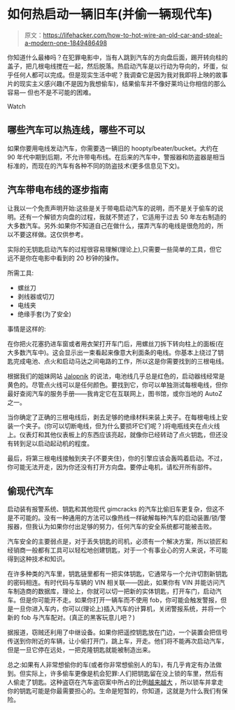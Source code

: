 # 如何热启动一辆旧车(并偷一辆现代车)

> 原文：<https://lifehacker.com/how-to-hot-wire-an-old-car-and-steal-a-modern-one-1849486498>

你知道什么最棒吗？在犯罪电影中，当有人跳到汽车的方向盘后面，踢开转向柱的盖子，把几根电线搅在一起，然后脱落。热启动汽车是以行动为导向的，坏蛋，似乎任何人都可以完成。但是现实生活中呢？我调查它是因为我对我即将上映的故事片的现实主义感兴趣(不是因为我想偷车)，结果偷车并不像好莱坞让你相信的那么容易— 但也不是不可能的困难。

Watch

## **哪些汽车可以热连线，哪些不可以**

如果你要用电线发动汽车，你需要选一辆旧的 hoopty/beater/bucket。大约在 90 年代中期到后期，不允许带电布线。在后来的汽车中，警报器和防盗器是相当标准的，而现在的汽车有各种不同的防盗技术(更多信息见下文)。

## **汽车带电布线的逐步指南**

让我以一个免责声明开始:这些是关于带电启动汽车的说明，而不是关于偷车的说明。还有一个解锁方向盘的过程，我就不赘述了，它适用于过去 50 年左右制造的大多数汽车。另外:如果你不知道自己在做什么，摆弄汽车的电线是很危险的，所以不要这样做。这仅供参考。

实际的无钥匙启动汽车的过程很容易理解(理论上),只需要一些简单的工具，但它远不是你在电影中看到的 20 秒钟的操作。

所需工具:

*   螺丝刀
*   剥线器或切刀
*   电线夹
*   绝缘手套(为了安全)

事情是这样的:

在你把火花塞扔进车窗或者用衣架打开车门后，用螺丝刀拆下转向柱上的面板(在大多数汽车中)。这会显示出一束看起来像意大利面条的电线。你基本上绕过了钥匙完成电池、点火和启动马达之间电路的工作，所以这是你需要找到的三根电线。

根据我们的姐妹网站 [Jalopnik](https://jalopnik.com/how-to-hotwire-a-car-5871510) 的说法，电池线几乎总是红色的，启动器线经常是黄色的。尽管点火线可以是任何颜色。要找到它，你可以单独测试每根电线，但你最好查阅汽车的服务手册——我肯定它在互联网上，图书馆，或你当地的 AutoZ 之一。

当你确定了正确的三根电线后，剥去足够的绝缘材料来装上夹子。在每根电线上安装一个夹子。(你可以切断电线，但为什么要损坏它们呢？)将电瓶线夹在点火线上。仪表灯和其他仪表板上的东西应该亮起，就像你已经转动了点火钥匙，但还没有转到足以启动起动机的程度。

最后，将第三根电线接触到夹子(不要夹住)，你的引擎应该会轰鸣着启动。不过，你可能无法开走，因为你还没有打开方向盘。要停止电机，请松开所有部件。

## **偷现代汽车**

启动装有报警系统、钥匙和其他现代 gimcracks 的汽车比偷旧车更复杂，但这不是不可能的。没有一种通用的方法可以像热线一样破解每种汽车的启动装置/锁/警报器，但我认为如果你付出足够的努力，任何汽车的安全系统都可能被击败。

汽车安全的主要弱点是，对于丢失钥匙的司机，必须有一个解决方案，所以锁匠和经销商一般都有工具可以轻松地创建钥匙，对于一个有事业心的穷人来说，不可能得到这种技术和知识。

在许多种类的汽车里，钥匙链里都有一把实体钥匙，它通常与一个允许切割新钥匙的密码相连。有时代码与车辆的 VIN 相关联——因此，如果你有 VIN 并能访问汽车制造商的数据库，理论上，你就可以切一把新的实体钥匙，打开车门，启动汽车。但是你可能开不走。如果你打开一辆车而不使用 fob，你可能会触发警报，但是一旦你进入车内，你可以(理论上)插入汽车的计算机，关闭警报系统，并将一个新的 fob 与汽车配对。(真正的黑客玩意儿吧？)

据报道，窃贼还利用了中继设备。如果你把遥控钥匙放在门边，一个装置会把信号传送到你附近的车辆，让小偷打开门，跳上车，开走。他们将不能再次启动汽车，但是一旦它停在远处，一把克隆钥匙就能被制造出来。

总之:如果有人非常想偷你的车(或者你非常想偷别人的车)，有几乎肯定有办法做到。但实际上，许多偷车更像是机会犯罪:人们把钥匙留在没上锁的车里，然后有人偷走了钥匙。这种盗窃在汽车盗窃案中所占的比例[越来越大](https://www.nicb.org/news/news-releases/thefts-vehicles-keys-left-inside-continue-rise) ，所以锁车并拿走你的钥匙可能是你最需要担心的。生命是短暂的，你知道，这就是为什么我们有保险。